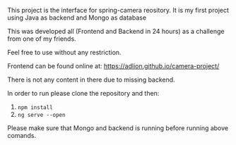 This project is the interface for spring-camera reository. 
It is my first project using Java as backend and Mongo as database

This was developed all (Frontend and Backend in 24 hours) as a challenge from one of my friends.

Feel free to use without any restriction.

Frontend can be found online at: https://adlion.github.io/camera-project/

There is not any content in there due to missing backend.

In order to run please clone the repository and then:

1. `npm install`
2. `ng serve --open`

Please make sure that Mongo and backend is running before running above comands.
